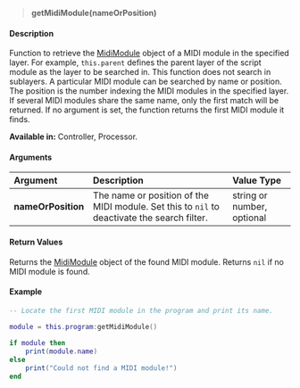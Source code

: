 >**getMidiModule(nameOrPosition)**

#### Description

Function to retrieve the [MidiModule](./MidiModule.md) object of a MIDI module in the specified layer. For example, ``this.parent`` defines the parent layer of the script module as the layer to be searched in. This function does not search in sublayers. A particular MIDI module can be searched by name or position. The position is the number indexing the MIDI modules in the specified layer. If several MIDI modules share the same name, only the first match will be returned. If no argument is set, the function returns the first MIDI module it finds.

**Available in:** Controller, Processor.

#### Arguments

|Argument|Description|Value Type|
|:-|:-|:-|
|**nameOrPosition**|The name or position of the MIDI module. Set this to ``nil`` to deactivate the search filter.|string or number, optional|

#### Return Values

Returns the [MidiModule](./MidiModule.md) object of the found MIDI module. Returns ``nil`` if no MIDI module is found.

#### Example

```lua
-- Locate the first MIDI module in the program and print its name.

module = this.program:getMidiModule()
 
if module then
    print(module.name)
else
    print("Could not find a MIDI module!")
end
```

